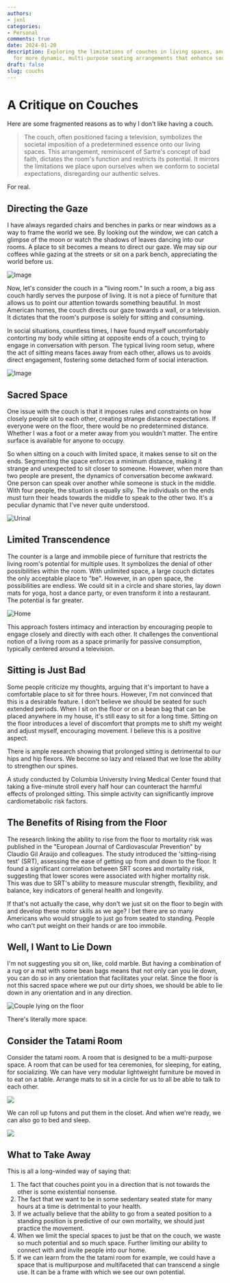 ```yaml
---
authors:
- jxnl
categories:
- Personal
comments: true
date: 2024-01-20
description: Exploring the limitations of couches in living spaces, and advocating
  for more dynamic, multi-purpose seating arrangements that enhance social interaction.
draft: false
slug: couchs
---
```


# A Critique on Couches

Here are some fragmented reasons as to why I don't like having a couch.

> The couch, often positioned facing a television, symbolizes the societal imposition of a predetermined essence onto our living spaces. This arrangement, reminiscent of Sartre's concept of bad faith, dictates the room's function and restricts its potential. It mirrors the limitations we place upon ourselves when we conform to societal expectations, disregarding our authentic selves.

For real.

<!-- more -->

## Directing the Gaze

I have always regarded chairs and benches in parks or near windows as a way to frame the world we see. By looking out the window, we can catch a glimpse of the moon or watch the shadows of leaves dancing into our rooms. A place to sit becomes a means to direct our gaze. We may sip our coffees while gazing at the streets or sit on a park bench, appreciating the world before us.

![Image](https://hellogiggles.com/wp-content/uploads/sites/7/2016/09/23/500days-dtla.jpg)

Now, let's consider the couch in a "living room." In such a room, a big ass couch hardly serves the purpose of living. It is not a piece of furniture that allows us to point our attention towards something beautiful. In most American homes, the couch directs our gaze towards a wall, or a television. It dictates that the room's purpose is solely for sitting and consuming.

In social situations, countless times, I have found myself uncomfortably contorting my body while sitting at opposite ends of a couch, trying to engage in conversation with person. The typical living room setup, where the act of sitting means faces away from each other, allows us to avoids direct engagement, fostering some detached form of social interaction.

![Image](https://img.freepik.com/premium-photo/two-women-are-sitting-sofa-room-talking-heartfelt-conversation-trust-person-female-friendship_208700-4166.jpg)

## Sacred Space

One issue with the couch is that it imposes rules and constraints on how closely people sit to each other, creating strange distance expectations. If everyone were on the floor, there would be no predetermined distance. Whether I was a foot or a meter away from you wouldn't matter. The entire surface is available for anyone to occupy.

So when sitting on a couch with limited space, it makes sense to sit on the ends. Segmenting the space enforces a minimum distance, making it strange and unexpected to sit closer to someone. However, when more than two people are present, the dynamics of conversation become awkward. One person can speak over another while someone is stuck in the middle. With four people, the situation is equally silly. The individuals on the ends must turn their heads towards the middle to speak to the other two. It's a peculiar dynamic that I've never quite understood.

![Urinal](./img/urinal.png)

## Limited Transcendence

The counter is a large and immobile piece of furniture that restricts the living room's potential for multiple uses. It symbolizes the denial of other possibilities within the room. With unlimited space, a large couch dictates the only acceptable place to "be". However, in an open space, the possibilities are endless. We could sit in a circle and share stories, lay down mats for yoga, host a dance party, or even transform it into a restaurant. The potential is far greater.

![Home](./img/home.png)

This approach fosters intimacy and interaction by encouraging people to engage closely and directly with each other. It challenges the conventional notion of a living room as a space primarily for passive consumption, typically centered around a television.

## Sitting is Just Bad

Some people criticize my thoughts, arguing that it's important to have a comfortable place to sit for three hours. However, I'm not convinced that this is a desirable feature. I don't believe we should be seated for such extended periods. When I sit on the floor or on a bean bag that can be placed anywhere in my house, it's still easy to sit for a long time. Sitting on the floor introduces a level of discomfort that prompts me to shift my weight and adjust myself, encouraging movement. I believe this is a positive aspect.

There is ample research showing that prolonged sitting is detrimental to our hips and hip flexors. We become so lazy and relaxed that we lose the ability to strengthen our spines.

A study conducted by Columbia University Irving Medical Center found that taking a five-minute stroll every half hour can counteract the harmful effects of prolonged sitting. This simple activity can significantly improve cardiometabolic risk factors.

## The Benefits of Rising from the Floor

The research linking the ability to rise from the floor to mortality risk was published in the "European Journal of Cardiovascular Prevention" by Claudio Gil Araújo and colleagues. The study introduced the 'sitting-rising test' (SRT), assessing the ease of getting up from and down to the floor. It found a significant correlation between SRT scores and mortality risk, suggesting that lower scores were associated with higher mortality risk. This was due to SRT's ability to measure muscular strength, flexibility, and balance, key indicators of general health and longevity.

If that's not actually the case, why don't we just sit on the floor to begin with and develop these motor skills as we age? I bet there are so many Americans who would struggle to just go from seated to standing. People who can't put weight on their hands or are too immobile.

## Well, I Want to Lie Down

I'm not suggesting you sit on, like, cold marble. But having a combination of a rug or a mat with some bean bags means that not only can you lie down, you can do so in any orientation that facilitates your relat. Since the floor is not this sacred space where we put our dirty shoes, we should be able to lie down in any orientation and in any direction.

![Couple lying on the floor](https://media.istockphoto.com/id/1323863299/photo/couple-lying-on-the-floor.jpg?s=612x612&w=0&k=20&c=Fig2f27FS8Xn5JvLX4MoGMqSE-tYrdk4sa64TSrFcj0=)

There's literally more space.

## Consider the Tatami Room

Consider the tatami room. A room that is designed to be a multi-purpose space. A room that can be used for tea ceremonies, for sleeping, for eating, for socializing. We can have very modular lightweight furniture be moved in to eat on a table. Arrange mats to sit in a circle for us to all be able to talk to each other.

![](https://images.squarespace-cdn.com/content/v1/5f112d7df383b42d19a6f117/1594971450936-G24E3CAWU41LOI2XC49V/Quadruple%2BSuite%2B-%2BRoom%2B1.jpg)

We can roll up futons and put them in the closet. And when we're ready, we can also go to bed and sleep.

![](https://images.squarespace-cdn.com/content/v1/5f112d7df383b42d19a6f117/1594973446712-FSKXDFHOD8UXI9I5TQ29/Quadruple%2BSuite%2B-%2BRoom%2B2.jpg)

## What to Take Away

This is all a long-winded way of saying that:

1. The fact that couches point you in a direction that is not towards the other is some existential nonsense.
2. The fact that we want to be in some sedentary seated state for many hours at a time is detrimental to your health.
3. If we actually believe that the ability to go from a seated position to a standing position is predictive of our own mortality, we should just practice the movement.
4. When we limit the special spaces to just be that on the couch, we waste so much potential and so much space. Further limiting our ability to connect with and invite people into our home.
5. If we can learn from the the tatami room for example, we could have a space that is multipurpose and multifaceted that can transcend a single use. It can be a frame with which we see our own potential.